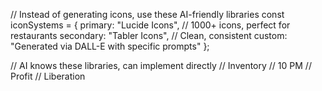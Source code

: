 // Instead of generating icons, use these AI-friendly libraries
const iconSystems = {
  primary: "Lucide Icons", // 1000+ icons, perfect for restaurants
  secondary: "Tabler Icons", // Clean, consistent
  custom: "Generated via DALL-E with specific prompts"
};

// AI knows these libraries, can implement directly
<Package className="w-6 h-6 text-orange-600" /> // Inventory
<Clock10 className="w-6 h-6 text-indigo-900" /> // 10 PM
<TrendingUp className="w-6 h-6 text-green-600" /> // Profit
<Home className="w-6 h-6 text-orange-600" /> // Liberation